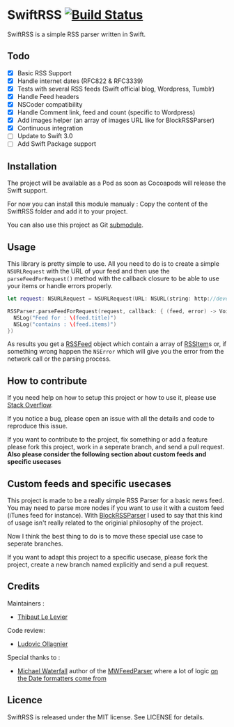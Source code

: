# SwiftRSS [![Build Status](https://travis-ci.org/tibo/SwiftRSS.svg)](https://travis-ci.org/tibo/SwiftRSS)

SwiftRSS is a simple RSS parser written in Swift.

## Todo

- [x] Basic RSS Support
- [x] Handle internet dates (RFC822 & RFC3339)
- [x] Tests with several RSS feeds (Swift official blog, Wordpress, Tumblr)
- [x] Handle Feed headers
- [x] NSCoder compatibility
- [x] Handle Comment link, feed and count (specific to Wordpress)
- [x] Add images helper (an array of images URL like for BlockRSSParser)
- [x] Continuous integration
- [ ] Update to Swift 3.0
- [ ] Add Swift Package support

## Installation

The project will be available as a Pod as soon as Cocoapods will release the Swift support.

For now you can install this module manualy : Copy the content of the SwiftRSS folder and add it to your project.

You can also use this project as Git [submodule](http://git-scm.com/docs/git-submodule).

## Usage

This library is pretty simple to use.
All you need to do is to create a simple `NSURLRequest` with the URL of your feed and then use the `parseFeedForRequest()` method with the callback closure to be able to use your items or handle errors properly.

```swift
let request: NSURLRequest = NSURLRequest(URL: NSURL(string: http://developer.apple.com/swift/blog/news.rss))

RSSParser.parseFeedForRequest(request, callback: { (feed, error) -> Void in
  NSLog("Feed for : \(feed.title)")
  NSLog("contains : \(feed.items)")
})
```

As results you get a [RSSFeed](https://github.com/tibo/SwiftRSS/blob/master/SwiftRSS/RSSFeed.swift) object which contain a array of [RSSItem](https://github.com/tibo/SwiftRSS/blob/master/SwiftRSS/RSSItem.swift)s or, if something wrong happen the `NSError` which will give you the error from the network call or the parsing process.

## How to contribute

If you need help on how to setup this project or how to use it, please use [Stack Overflow](http://stackoverflow.com/questions/tagged/swiftrss).

If you notice a bug, please open an issue with all the details and code to reproduce this issue.

If you want to contribute to the project, fix something or add a feature please fork this project, work in a seperate branch, and send a pull request. 
**Also please consider the following section about custom feeds and specific usecases**


## Custom feeds and specific usecases

This project is made to be a really simple RSS Parser for a basic news feed. You may need to parse more nodes if you want to use it with a custom feed (iTunes feed for instance).
With [BlockRSSParser](http://github.com/tibo/BlockRSSParser) I used to say that this kind of usage isn't really related to the originial philosophy of the project.

Now I think the best thing to do is to move these special use case to seperate branches.

If you want to adapt this project to a specific usecase, please fork the project, create a new branch named explicitly and send a pull request.

## Credits

Maintainers :
- [Thibaut Le Levier](http://github.com/tibo)

Code review: 
- [Ludovic Ollagnier](http://github.com/eLud)

Special thanks to :
- [Michael Waterfall](https://github.com/mwaterfall) author of the [MWFeedParser](https://github.com/mwaterfall/MWFeedParser/) where a lot of logic [on the Date formatters come from](https://github.com/mwaterfall/MWFeedParser/blob/master/Classes/NSDate%2BInternetDateTime.m)

## Licence

SwiftRSS is released under the MIT license. See LICENSE for details.
